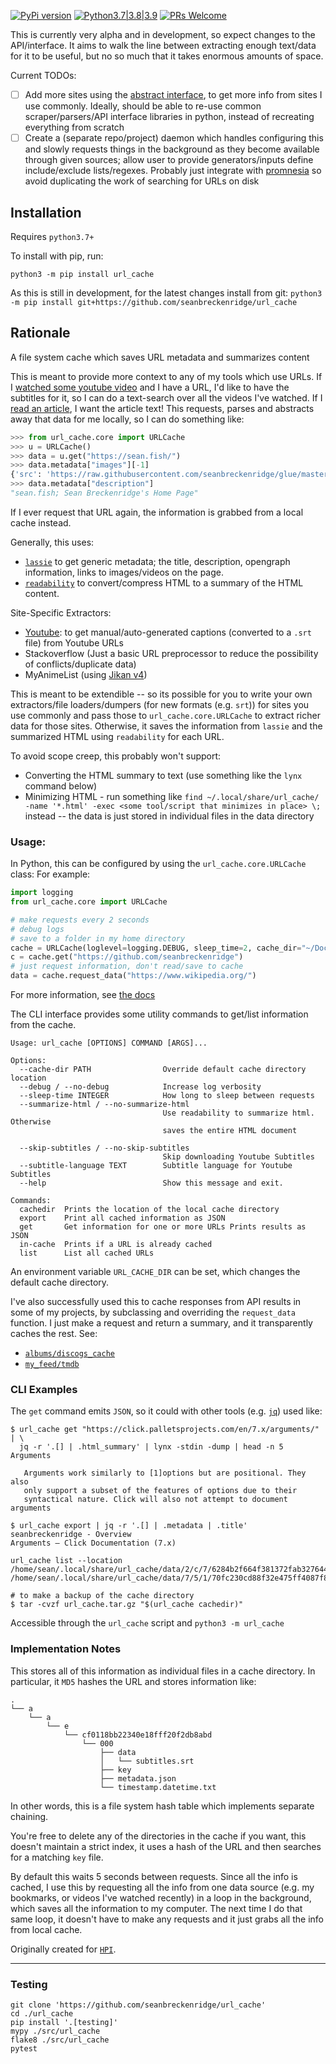 [![PyPi version](https://img.shields.io/pypi/v/url_cache.svg)](https://pypi.python.org/pypi/url_cache) [![Python3.7|3.8|3.9](https://img.shields.io/pypi/pyversions/url_cache.svg)](https://pypi.python.org/pypi/url_cache) [![PRs Welcome](https://img.shields.io/badge/PRs-welcome-brightgreen.svg?style=flat-square)](http://makeapullrequest.com)

This is currently very alpha and in development, so expect changes to the API/interface. It aims to walk the line between extracting enough text/data for it to be useful, but no so much that it takes enormous amounts of space.

Current TODOs:

- [ ] Add more sites using the [abstract interface](https://github.com/seanbreckenridge/url_cache/blob/master/src/url_cache/sites/abstract.py), to get more info from sites I use commonly. Ideally, should be able to re-use common scraper/parsers/API interface libraries in python, instead of recreating everything from scratch
- [ ] Create a (separate repo/project) daemon which handles configuring this and slowly requests things in the background as they become available through given sources; allow user to provide generators/inputs define include/exclude lists/regexes. Probably just integrate with [promnesia](https://github.com/karlicoss/promnesia) so avoid duplicating the work of searching for URLs on disk

## Installation

Requires `python3.7+`

To install with pip, run:

    python3 -m pip install url_cache

As this is still in development, for the latest changes install from git: `python3 -m pip install git+https://github.com/seanbreckenridge/url_cache`

## Rationale

A file system cache which saves URL metadata and summarizes content

This is meant to provide more context to any of my tools which use URLs. If I [watched some youtube video](https://github.com/seanbreckenridge/mpv-history-daemon) and I have a URL, I'd like to have the subtitles for it, so I can do a text-search over all the videos I've watched. If I [read an article](https://github.com/seanbreckenridge/browserexport), I want the article text! This requests, parses and abstracts away that data for me locally, so I can do something like:

```python
>>> from url_cache.core import URLCache
>>> u = URLCache()
>>> data = u.get("https://sean.fish/")
>>> data.metadata["images"][-1]
{'src': 'https://raw.githubusercontent.com/seanbreckenridge/glue/master/assets/screenshot.png', 'alt': 'screenshot', 'type': 'body_image', 'width': 600}
>>> data.metadata["description"]
"sean.fish; Sean Breckenridge's Home Page"
```

If I ever request that URL again, the information is grabbed from a local cache instead.

Generally, this uses:

- [`lassie`](https://github.com/michaelhelmick/lassie) to get generic metadata; the title, description, opengraph information, links to images/videos on the page.
- [`readability`](https://github.com/buriy/python-readability) to convert/compress HTML to a summary of the HTML content.

Site-Specific Extractors:

- [Youtube](./docs/url_cache/sites/youtube/subtitles_downloader.md): to get manual/auto-generated captions (converted to a `.srt` file) from Youtube URLs
- Stackoverflow (Just a basic URL preprocessor to reduce the possibility of conflicts/duplicate data)
- MyAnimeList (using [Jikan v4](https://docs.api.jikan.moe/))

This is meant to be extendible -- so its possible for you to write your own extractors/file loaders/dumpers (for new formats (e.g. `srt`)) for sites you use commonly and pass those to `url_cache.core.URLCache` to extract richer data for those sites. Otherwise, it saves the information from `lassie` and the summarized HTML using `readability` for each URL.

To avoid scope creep, this probably won't support:

- Converting the HTML summary to text (use something like the `lynx` command below)
- Minimizing HTML - run something like `find ~/.local/share/url_cache/ -name '*.html' -exec <some tool/script that minimizes in place> \;` instead -- the data is just stored in individual files in the data directory

### Usage:

In Python, this can be configured by using the `url_cache.core.URLCache` class: For example:

```python
import logging
from url_cache.core import URLCache

# make requests every 2 seconds
# debug logs
# save to a folder in my home directory
cache = URLCache(loglevel=logging.DEBUG, sleep_time=2, cache_dir="~/Documents/urldata")
c = cache.get("https://github.com/seanbreckenridge")
# just request information, don't read/save to cache
data = cache.request_data("https://www.wikipedia.org/")
```

For more information, see [the docs](./docs/url_cache/core.md)

The CLI interface provides some utility commands to get/list information from the cache.

```
Usage: url_cache [OPTIONS] COMMAND [ARGS]...

Options:
  --cache-dir PATH                Override default cache directory location
  --debug / --no-debug            Increase log verbosity
  --sleep-time INTEGER            How long to sleep between requests
  --summarize-html / --no-summarize-html
                                  Use readability to summarize html. Otherwise
                                  saves the entire HTML document

  --skip-subtitles / --no-skip-subtitles
                                  Skip downloading Youtube Subtitles
  --subtitle-language TEXT        Subtitle language for Youtube Subtitles
  --help                          Show this message and exit.

Commands:
  cachedir  Prints the location of the local cache directory
  export    Print all cached information as JSON
  get       Get information for one or more URLs Prints results as JSON
  in-cache  Prints if a URL is already cached
  list      List all cached URLs
```

An environment variable `URL_CACHE_DIR` can be set, which changes the default cache directory.

I've also successfully used this to cache responses from API results in some of my projects, by subclassing and overriding the `request_data` function. I just make a request and return a summary, and it transparently caches the rest. See:

- [`albums/discogs_cache`](https://github.com/seanbreckenridge/albums/blob/9d296c4abb8e9e16c8dd410aeae8e5bb760008de/nextalbums/discogs_cache.py)
- [`my_feed/tmdb`](https://github.com/seanbreckenridge/my_feed/blob/master/src/my_feed/sources/trakt/tmdb.py)

### CLI Examples

The `get` command emits `JSON`, so it could with other tools (e.g. [`jq`](https://stedolan.github.io/jq/)) used like:

```shell
$ url_cache get "https://click.palletsprojects.com/en/7.x/arguments/" | \
  jq -r '.[] | .html_summary' | lynx -stdin -dump | head -n 5
Arguments

   Arguments work similarly to [1]options but are positional. They also
   only support a subset of the features of options due to their
   syntactical nature. Click will also not attempt to document arguments
```

```shell
$ url_cache export | jq -r '.[] | .metadata | .title'
seanbreckenridge - Overview
Arguments — Click Documentation (7.x)
```

```shell
url_cache list --location
/home/sean/.local/share/url_cache/data/2/c/7/6284b2f664f381372fab3276449b2/000
/home/sean/.local/share/url_cache/data/7/5/1/70fc230cd88f32e475ff4087f81d9/000
```

```shell
# to make a backup of the cache directory
$ tar -cvzf url_cache.tar.gz "$(url_cache cachedir)"
```

Accessible through the `url_cache` script and `python3 -m url_cache`

### Implementation Notes

This stores all of this information as individual files in a cache directory. In particular, it `MD5` hashes the URL and stores information like:

```
.
└── a
    └── a
        └── e
            └── cf0118bb22340e18fff20f2db8abd
                └── 000
                    ├── data
                    │   └── subtitles.srt
                    ├── key
                    ├── metadata.json
                    └── timestamp.datetime.txt
```

In other words, this is a file system hash table which implements separate chaining.

You're free to delete any of the directories in the cache if you want, this doesn't maintain a strict index, it uses a hash of the URL and then searches for a matching `key` file.

By default this waits 5 seconds between requests. Since all the info is cached, I use this by requesting all the info from one data source (e.g. my bookmarks, or videos I've watched recently) in a loop in the background, which saves all the information to my computer. The next time I do that same loop, it doesn't have to make any requests and it just grabs all the info from local cache.

Originally created for [`HPI`](https://github.com/seanbreckenridge/HPI).

---

### Testing

```
git clone 'https://github.com/seanbreckenridge/url_cache'
cd ./url_cache
pip install '.[testing]'
mypy ./src/url_cache
flake8 ./src/url_cache
pytest
```
